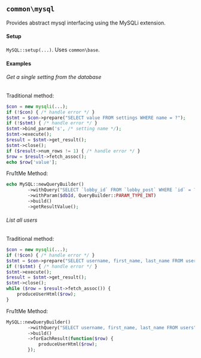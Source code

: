 ## `common\mysql`
Provides abstract mysql interfacing using the MySQLi extension.

#### Setup
`MySQL::setup(...)`. Uses `common\base`.

#### Examples
###### Get a single setting from the database
Traditional method:  
```php
$con = new mysqli(...);
if (!$con) { /* handle error */ }
$stmt = $con->prepare("SELECT value FROM settings WHERE name = ?");
if (!$stmt) { /* handle error */ }
$stmt->bind_param('s', /* setting name */);
$stmt->execute();
$result = $stmt->get_result();
$stmt->close();
if ($result->num_rows != 1) { /* handle error */ }
$row = $result->fetch_assoc();
echo $row['value'];
```

Fru1tMe Method:  
```php
echo MySQL::newQueryBuilder()
		->withQuery("SELECT `lobby_id` FROM `lobby_post` WHERE `id` = ?")
		->withParam($dbId, QueryBuilder::PARAM_TYPE_INT)
		->build()
		->getResultValue();
```

###### List all users
Traditional method:  
```php
$con = new mysqli(...);
if (!$con) { /* handle error */ }
$stmt = $con->prepare("SELECT username, first_name, last_name FROM users");
if (!$stmt) { /* handle error */ }
$stmt->execute();
$result = $stmt->get_result();
$stmt->close();
while ($row = $result->fetch_assoc()) {
	produceUserHtml($row);
}
```

Fru1tMe Method:  
```php
MySQL::newQueryBuilder()
		->withQuery("SELECT username, first_name, last_name FROM users")
		->build()
		->forEachResult(function($row) {
			produceUserHtml($row);
		});
```
